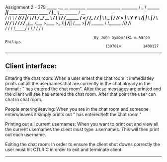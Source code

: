   Assignment 2 - 379
   _____                .__                                     __    ________             _________________  ________ 
  /  _  \   ______ _____|__| ____   ____   _____   ____   _____/  |_  \_____  \            \_____  \______  \/   __   \
 /  /_\  \ /  ___//  ___/  |/ ___\ /    \ /     \_/ __ \ /    \   __\  /  ____/    ______    _(__  <   /    /\____    /
/    |    \\___ \ \___ \|  / /_/  >   |  \  Y Y  \  ___/|   |  \  |   /       \   /_____/   /       \ /    /    /    / 
\____|__  /____  >____  >__\___  /|___|  /__|_|  /\___  >___|  /__|   \_______ \           /______  //____/    /____/  
        \/     \/     \/  /_____/      \/      \/     \/     \/               \/                  \/                 

        									By John Symborski & Aaron Philips
        									     1387814          1408127

-------------------------------------------------------------------------------------------------------------------------

Client interface:
-----------------------------

Entering the chat room: When a user enters the chat room it immediatley prints out all the usernames that are currently
in the chat already in the format : "<username> has entered the chat room". After these messages are printed and the client will
see <thier username> has entered the chat room. After that point the user can chat in chat room.

People entering\leaving: When you are in the chat room and someone enters/leaves it simply prints out "<username> has 
entered/left the chat room."

Printing out all current usernames: When you want to print out and view all the current usernames the client must type .usernames.
This will then print out each username.

Exiting the chat room: In order to ensure the client shut downs correctly the user must hit CTLR C in order to exit and terminate 
client.

---------------------------------------------------------------------------------------------------------------------------